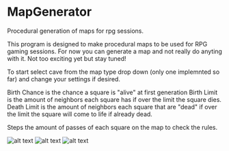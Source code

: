 # MapGenerator
Procedural generation of maps for rpg sessions.

This program is designed to make procedural maps to be used for RPG gaming sessions. For now you can generate a map and not really do anyting with it. Not too exciting yet but stay tuned!

To start select cave from the map type drop down (only one implemnted so far) and change your settings if desired. 

Birth Chance is the chance a square is "alive" at first generation
Birth Limit is the amount of neighbors each square has if over the limit the square dies.
Death Limit is the amount of neighbors each square that are "dead" if over the limit the square will come to life if already dead.

Steps the amount of passes of each square on the map to check the rules.

![alt text](https://imgur.com/CxDrfuS)
![alt text](https://imgur.com/3VmVuq1)
![alt text](https://imgur.com/AfkFMJj)
